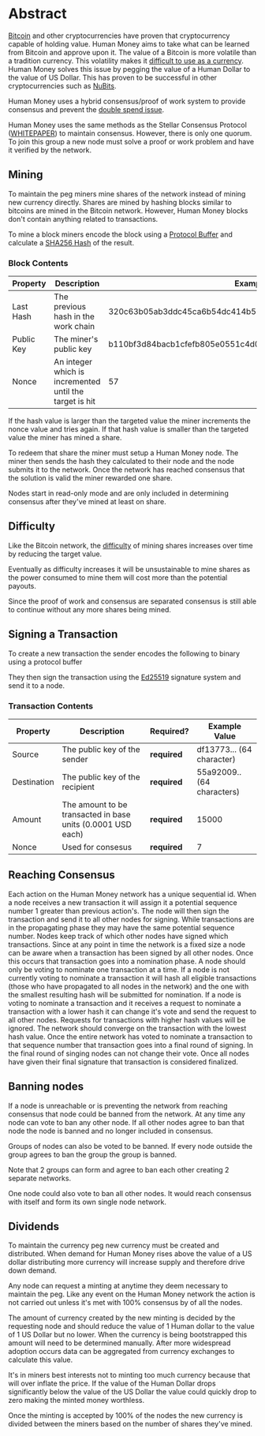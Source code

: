 # Abstract

[Bitcoin](https://bitcoin.org/en/) and other cryptocurrencies have
proven that cryptocurrency capable of holding value. Human Money aims to take
what can be learned from Bitcoin and approve upon it. The value of a Bitcoin is
more volatile than a tradition currency. This volatility makes it [difficult to
use as a currency](http://online.wsj.com/public/resources/documents/NBER.pdf). Human Money solves this issue by pegging the value of a Human
Dollar to the value of US Dollar. This has proven to be successful in other
cryptocurrencies such as [NuBits](https://nubits.com/). 

Human Money uses a hybrid consensus/proof of work system to provide consensus
and prevent the [double spend issue](https://en.bitcoin.it/wiki/Proof_of_Stake).

Human Money uses the same methods as the Stellar Consensus Protocol
([WHITEPAPER](https://www.stellar.org/papers/stellar-consensus-protocol.pdf)) to
maintain consensus. However, there is only one
quorum.  To join this group a new node must solve a proof or work problem and have it
verified by the network.

## Mining

To maintain the peg miners mine shares of the network instead of mining new
currency directly. Shares are mined by hashing blocks similar to bitcoins are
mined in the Bitcoin network. However, Human Money blocks don't contain anything
related to transactions.

To mine a block miners encode the block using a  [Protocol
Buffer](https://developers.google.com/protocol-buffers/?hl=en) and calculate a
[SHA256 Hash](https://en.wikipedia.org/wiki/SHA-2) of the result.

### Block Contents

Property |  Description | Example Value
---------|---------------|--------------
Last Hash | The previous hash in the work chain | 320c63b05ab3ddc45ca6b54dc414b56a2ed64fac
Public Key | The miner's public key | b110bf3d84bacb1cfefb805e0551c4d0c470276836147ad8f5311ea34b790c3b
Nonce | An integer which is incremented until the target is hit | 57

If the hash value is larger than the targeted value the miner increments the
nonce value and tries again. If that hash value is smaller than the targeted
value the miner has mined a share.


To redeem that share the miner must setup a Human Money node. The miner then
sends the hash they calculated to their node and the node submits it to the
network. Once the network has reached consensus that the solution is valid the
miner rewarded one share.

Nodes start in read-only mode and are only included in determining consensus
after they've mined at least on share.

## Difficulty

Like the Bitcoin network, the [difficulty](https://en.bitcoin.it/wiki/Difficulty) of mining shares increases over time by reducing the target value.

Eventually as difficulty increases it will be unsustainable to mine shares
as the power consumed to mine them will cost more than the potential payouts.

Since the proof of work and consensus are separated consensus is still
able to continue without any more shares being mined.

## Signing a Transaction

To create a new transaction the sender encodes the following to binary using a
protocol buffer

They then sign the transaction using the [Ed25519](https://ed25519.cr.yp.to/)
signature system and send it to a node.


### Transaction Contents
Property |  Description | Required?| Example Value
---------|--------------|----------|--------------
Source | The public key of the sender | __required__ | df13773... (64 character)
Destination | The public key of the recipient | __required__ | 55a92009.. (64 characters)
Amount | The amount to be transacted in base units (0.0001 USD each) | __required__ | 15000 |
Nonce | Used for consesus | __required__ | 7 |


## Reaching Consensus

Each action on the Human Money network has a unique sequential id.  When a node
receives a new transaction it will assign it a potential sequence number 1
greater than previous action's.  The node will then sign the transaction and
send it to all other nodes for signing. While transactions are in the
propagating phase they may have the same potential sequence number. Nodes keep
track of which other nodes have signed which transactions. Since at any point in
time the network is a fixed size a node can be aware when a transaction has been
signed by all other nodes.  Once this occurs that transaction goes into a
nomination phase. A node should only be voting to nominate one transaction at a
time. If a node is not currently voting to nominate a transaction it will hash
all eligible transactions (those who have propagated to all nodes in the
network) and the one with the smallest resulting hash will be submitted for
nomination. If a node is voting to nominate a transaction and it receives a
request to nominate a transaction with a lower hash it can change it's vote and
send the request to all other nodes. Requests for transactions with higher hash
values will be ignored. The network should converge on the transaction with the
lowest hash value. Once the entire network has voted to nominate a transaction
to that sequence number that transaction goes into a final round of signing. In
the final round of singing nodes can not change their vote. Once all nodes have
given their final signature that transaction is considered finalized.

## Banning nodes

If a node is unreachable or is preventing the network from reaching consensus
that node could be banned from the network. At any time any node can vote to ban
any other node. If all other nodes agree to ban that node the node is banned
and no longer included in consensus.

Groups of nodes can also be voted to be banned. If every node outside the group
agrees to ban the group the group is banned.

Note that 2 groups can form and agree to ban each other creating 2 separate networks. 

One node could also vote to ban all other nodes. It would reach consensus with
itself and form its own single node network.


## Dividends

To maintain the currency peg new currency must be created and distributed. When
demand for Human Money rises above the value of a US dollar distributing more
currency will increase supply and therefore drive down demand.

Any node can request a minting at anytime they deem necessary to maintain the
peg. Like any event on the Human Money network the action is not carried out
unless it's met with 100% consensus by of all the nodes.

The amount of currency created by the new minting is decided by the requesting
node and should reduce the value of 1 Human dollar to the value of 1 US Dollar
but no lower. When the currency is being bootstrapped this amount will need to
be determined manually.  After more widespread adoption occurs data can be
aggregated from currency exchanges to calculate this value.

It's in miners best interests not to minting too much currency because that will
over inflate the price.  If the value of the Human Dollar drops significantly
below the value of the US Dollar the value could quickly drop to zero making the
minted money worthless.

Once the minting is accepted by 100% of the nodes the new currency is
divided between the miners based on the number of shares they've mined.
